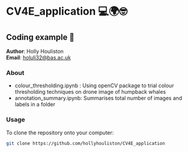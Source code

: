 # CV4E_application 💻🌍🤓
## Coding example 🐳

**Author**: Holly Houliston\
**Email**: holuli32@bas.ac.uk

### About

- colour_thresholding.ipynb : Using openCV package to trial colour thresholding techniques on drone image of humpback whales
- annotation_summary.ipynb: Summarises total number of images and labels in a folder 

### Usage

To clone the repository onto your computer:
```bash
git clone https://github.com/hollyhouliston/CV4E_application
```
